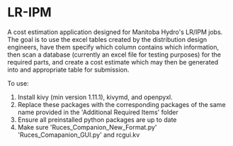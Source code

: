 # LR-IPM
A cost estimation application designed for Manitoba Hydro's LR/IPM jobs. The goal is to use the excel tables created by the distribution design engineers, have them specify which column contains which information, then scan a database (currently an excel file for testing purposes) for the required parts, and create a cost estimate which may then be generated into and appropriate table for submission.

To use:

1. Install kivy (min version 1.11.1), kivymd, and openpyxl.
2. Replace these packages with the corresponding packages of the same name provided in the 'Additional Required Items' folder
3. Ensure all preinstalled python packages are up to date
4. Make sure 'Ruces_Companion_New_Format.py' 'Ruces_Comapanion_GUI.py' and rcgui.kv

